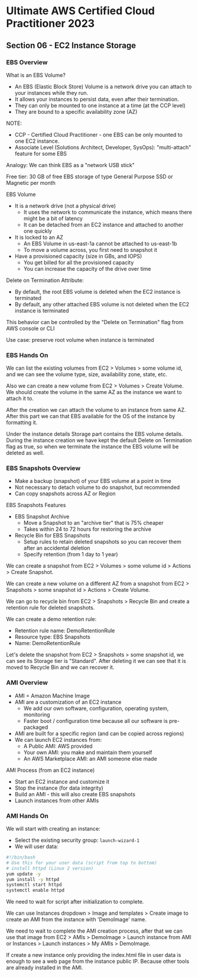 # Ultimate AWS Certified Cloud Practitioner 2023

## Section 06 - EC2 Instance Storage

### EBS Overview

What is an EBS Volume?

- An EBS (Elastic Block Store) Volume is a network drive you can attach to your instances while they run.
- It allows your instances to persist data, even after their termination.
- They can only be mounted to one instance at a time (at the CCP level)
- They are bound to a specific availability zone (AZ)

NOTE:

- CCP - Certified Cloud Practitioner - one EBS can be only mounted to one EC2 instance. 
- Associate Level (Solutions Architect, Developer, SysOps): "multi-attach" feature for some EBS

Analogy: We can think EBS as a "network USB stick"

Free tier: 30 GB of free EBS storage of type General Purpose SSD or Magnetic per month

EBS Volume

- It is a network drive (not a physical drive)
  - It uses the network to communicate the instance, which means there might be a bit of latency
  - It can be detached from an EC2 instance and attached to another one quickly
- It is locked to an AZ
  - An EBS Volume in us-east-1a cannot be attached to us-east-1b
  - To move a volume across, you first need to snapshot it
- Have a provisioned capacity (size in GBs, and IOPS)
  - You get billed for all the provisioned capacity
  - You can increase the capacity of the drive over time

Delete on Termination Attribute:

- By default, the root EBS volume is deleted when the EC2 instance is terminated
- By default, any other attached EBS volume is not deleted when the EC2 instance is terminated

This behavior can be controlled by the "Delete on Termination" flag from AWS console or CLI

Use case: preserve root volume when instance is terminated

### EBS Hands On

We can list the existing volumes from EC2 > Volumes > some volume id, and we can see the volume type, size, availability zone, state, etc.

Also we can create a new volume from EC2 > Volumes > Create Volume. We should create the volume in the same AZ as the instance we want to attach it to.

After the creation we can attach the volume to an instance from same AZ. After this part we can that EBS available for the OS of the instance by formatting it.

Under the instance details Storage part contains the EBS volume details. During the instance creation we have kept the default Delete on Termination flag as true, so when we terminate the instance the EBS volume will be deleted as well.

### EBS Snapshots Overview

- Make a backup (snapshot) of your EBS volume at a point in time
- Not necessary to detach volume to do snapshot, but recommended
- Can copy snapshots across AZ or Region

EBS Snapshots Features

- EBS Snapshot Archive
  - Move a Snapshot to an "archive tier" that is 75% cheaper
  - Takes within 24 to 72 hours for restoring the archive
- Recycle Bin for EBS Snapshots
  - Setup rules to retain deleted snapshots so you can recover them after an accidental deletion
  - Specify retention (from 1 day to 1 year)

We can create a snapshot from EC2 > Volumes > some volume id > Actions > Create Snapshot.

We can create a new volume on a different AZ from a snapshot from EC2 > Snapshots > some snapshot id > Actions > Create Volume.

We can go to recycle bin from EC2 > Snapshots > Recycle Bin and create a retention rule for deleted snapshots.

We can create a demo retention rule:

- Retention rule name: DemoRetentionRule
- Resource type: EBS Snapshots
- Name: DemoRetentionRule

Let's delete the snapshot from EC2 > Snapshots > some snapshot id, we can see its Storage tier is "Standard". After deleting it we can see that it is moved to Recycle Bin and we can recover it.

### AMI Overview

- AMI = Amazon Machine Image
- AMI are a customization of an EC2 instance
  - We add our own software, configuration, operating system, monitoring
  - Faster boot / configuration time because all our software is pre-packaged
- AMI are built for a specific region (and can be copied across regions)
- We can launch EC2 instances from:
  - A Public AMI: AWS provided
  - Your own AMI: you make and maintain them yourself
  - An AWS Marketplace AMI: an AMI someone else made

AMI Process (from an EC2 instance)

- Start an EC2 instance and customize it
- Stop the instance (for data integrity)
- Build an AMI - this will also create EBS snapshots
- Launch instances from other AMIs

### AMI Hands On

We will start with creating an instance:

- Select the existing security group: `launch-wizard-1`
- We will user data:

```bash
#!/bin/bash
# Use this for your user data (script from top to bottom)
# install httpd (Linux 2 version)
yum update -y
yum install -y httpd
systemctl start httpd
systemctl enable httpd
```

We need to wait for script after initialization to complete.

We can use Instances dropdown > Image and templates > Create image to create an AMI from the instance with 'DemoImage' name.

We need to wait to complete the AMI creation process, after that we can use that image from EC2 > AMIs > DemoImage > Launch instance from AMI or Instances > Launch instances > My AMIs > DemoImage.

If create a new instance only providing the index.html file in user data is enough to see a web page from the instance public IP. Because other tools are already installed in the AMI.


